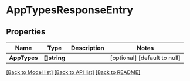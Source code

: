 # AppTypesResponseEntry

## Properties

| Name         | Type         | Description | Notes                        |
| ------------ | ------------ | ----------- | ---------------------------- |
| **AppTypes** | **[]string** |             | [optional] [default to null] |

[[Back to Model list]](../README.md#documentation-for-models) [[Back to API list]](../README.md#documentation-for-api-endpoints) [[Back to README]](../README.md)
